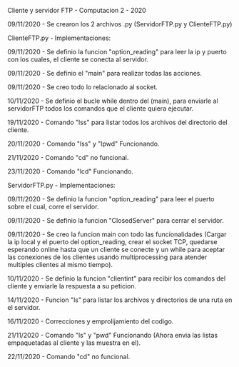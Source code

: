 Cliente y servidor FTP - Computacion 2 - 2020

09/11/2020 - Se crearon los 2 archivos .py (ServidorFTP.py y ClienteFTP.py)

ClienteFTP.py - Implementaciones:

09/11/2020 - Se definio la funcion "option_reading" para leer la ip y puerto con los cuales, el cliente se conecta al servidor.

09/11/2020 - Se definio el "main" para realizar todas las acciones.

09/11/2020 - Se creo todo lo relacionado al socket.

10/11/2020 - Se definio el bucle while dentro del (main), para enviarle al servidorFTP todos los comandos que el cliente quiera ejecutar.

19/11/2020 - Comando "lss" para listar todos los archivos del directorio del cliente.

20/11/2020 - Comando "lss" y "lpwd" Funcionando.

21/11/2020 - Comando "cd" no funcional.

23/11/2020 - Comando "lcd" Funcionando.



ServidorFTP.py - Implementaciones:

09/11/2020 - Se definio la funcion "option_reading" para leer el puerto sobre el cual, corre el servidor.

09/11/2020 - Se definio la funcion "ClosedServer" para cerrar el servidor.

09/11/2020 - Se creo la funcion main con todo las funcionalidades (Cargar la ip local y el puerto del option_reading, crear el socket TCP, quedarse esperando online hasta que un cliente se conecte y un while para aceptar las conexiones de los clientes usando multiprocessing para atender multiples clientes al mismo tiempo).

10/11/2020 - Se definio la funcion "clientint" para recibir los comandos del cliente y enviarle la respuesta a su peticion.

14/11/2020 - Funcion "ls" para listar los archivos y directorios de una ruta en el servidor.

16/11/2020 - Correcciones y emprolijamiento del codigo.

21/11/2020 - Comando "ls" y "pwd" Funcionando (Ahora envia las listas empaquetadas al cliente y las muestra en el).

22/11/2020 - Comando "cd" no funcional.